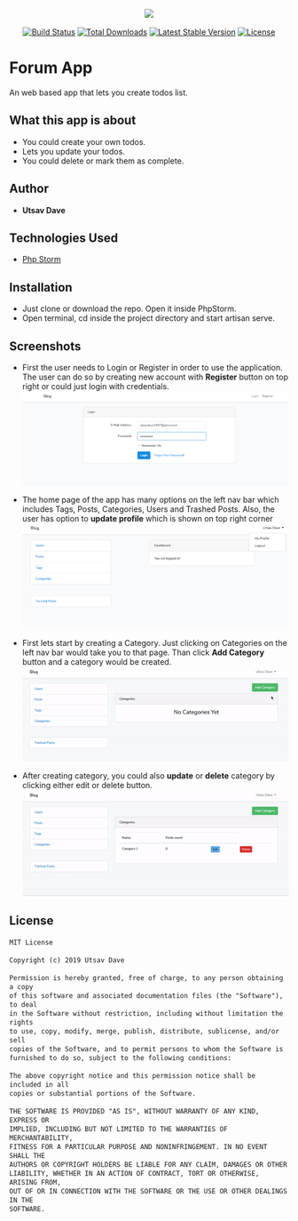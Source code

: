 <p align="center"><img src="https://laravel.com/assets/img/components/logo-laravel.svg"></p>

<p align="center">
<a href="https://travis-ci.org/laravel/framework"><img src="https://travis-ci.org/laravel/framework.svg" alt="Build Status"></a>
<a href="https://packagist.org/packages/laravel/framework"><img src="https://poser.pugx.org/laravel/framework/d/total.svg" alt="Total Downloads"></a>
<a href="https://packagist.org/packages/laravel/framework"><img src="https://poser.pugx.org/laravel/framework/v/stable.svg" alt="Latest Stable Version"></a>
<a href="https://packagist.org/packages/laravel/framework"><img src="https://poser.pugx.org/laravel/framework/license.svg" alt="License"></a>
</p>

# Forum App
An web based app that lets you create todos list.

## What this app is about
* You could create your own todos.
* Lets you update your todos.
* You could delete or mark them as complete.

## Author
* **Utsav Dave**

## Technologies Used
* [Php Storm](https://www.jetbrains.com/phpstorm/)

## Installation
* Just clone or download the repo. Open it inside PhpStorm.
* Open terminal, cd inside the project directory and start artisan serve.

## Screenshots
* First the user needs to Login or Register in order to use the application. The user can do so by creating new account with **Register** button on top right or could just login with credentials.
![login](https://github.com/utsavDave97/Blog/blob/master/screenshots/login.png)

* The home page of the app has many options on the left nav bar which includes Tags, Posts, Categories, Users and Trashed Posts. Also, the user has option to **update profile** which is shown on top right corner
![home](https://github.com/utsavDave97/Blog/blob/master/screenshots/home.png)

* First lets start by creating a Category. Just clicking on Categories on the left nav bar would take you to that page. Than click **Add Category** button and a category would be created.
![addCategory](https://github.com/utsavDave97/Blog/blob/master/screenshots/createCategory.gif)

* After creating category, you could also **update** or **delete** category by clicking either edit or delete button.
![updateCategory](https://github.com/utsavDave97/Blog/blob/master/screenshots/updateDeleteCategory.gif)


## License
```
MIT License

Copyright (c) 2019 Utsav Dave

Permission is hereby granted, free of charge, to any person obtaining a copy
of this software and associated documentation files (the "Software"), to deal
in the Software without restriction, including without limitation the rights
to use, copy, modify, merge, publish, distribute, sublicense, and/or sell
copies of the Software, and to permit persons to whom the Software is
furnished to do so, subject to the following conditions:

The above copyright notice and this permission notice shall be included in all
copies or substantial portions of the Software.

THE SOFTWARE IS PROVIDED "AS IS", WITHOUT WARRANTY OF ANY KIND, EXPRESS OR
IMPLIED, INCLUDING BUT NOT LIMITED TO THE WARRANTIES OF MERCHANTABILITY,
FITNESS FOR A PARTICULAR PURPOSE AND NONINFRINGEMENT. IN NO EVENT SHALL THE
AUTHORS OR COPYRIGHT HOLDERS BE LIABLE FOR ANY CLAIM, DAMAGES OR OTHER
LIABILITY, WHETHER IN AN ACTION OF CONTRACT, TORT OR OTHERWISE, ARISING FROM,
OUT OF OR IN CONNECTION WITH THE SOFTWARE OR THE USE OR OTHER DEALINGS IN THE
SOFTWARE.
```
